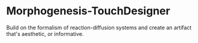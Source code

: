 # Morphogenesis-TouchDesigner
 Build on the formalism of reaction-diffusion systems and create an artifact that's aesthetic, or informative.
